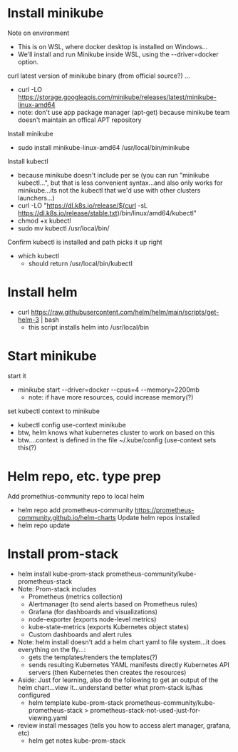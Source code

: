 # Install minikube
Note on environment
- This is on WSL, where docker desktop is installed on Windows...
- We'll install and run Minikube inside WSL, using the --driver=docker option.

curl latest version of minikube binary (from official source?) ...
- curl -LO https://storage.googleapis.com/minikube/releases/latest/minikube-linux-amd64
- note: don't use app package manager (apt-get) because minikube team doesn't maintain an offical APT repository

Install minikube
- sudo install minikube-linux-amd64 /usr/local/bin/minikube

Install kubectl
- because minikube doesn't include per se (you can run "minikube kubectl...", but that is less convenient syntax...and also only works for minikube...its not the kubectl that we'd use with other clusters launchers...)
- curl -LO "https://dl.k8s.io/release/$(curl -sL https://dl.k8s.io/release/stable.txt)/bin/linux/amd64/kubectl"
- chmod +x kubectl
- sudo mv kubectl /usr/local/bin/

Confirm kubectl is installed and path picks it up right
- which kubectl
  - should return /usr/local/bin/kubectl

# Install helm
- curl https://raw.githubusercontent.com/helm/helm/main/scripts/get-helm-3 | bash
  - this script installs helm into /usr/local/bin
# Start minikube
start it 
- minikube start --driver=docker --cpus=4 --memory=2200mb
  - note: if have more resources, could increase memory(?)

set kubectl context to minikube
- kubectl config use-context minikube
- btw, helm knows what kubernetes cluster to work on based on this
- btw....context is defined in the file ~/.kube/config (use-context sets this(?)

# Helm repo, etc. type prep
Add promethius-community repo to local helm
- helm repo add prometheus-community https://prometheus-community.github.io/helm-charts
Update helm repos installed
- helm repo update

# Install prom-stack
- helm install kube-prom-stack prometheus-community/kube-prometheus-stack
- Note: Prom-stack includes
  - Prometheus (metrics collection)
  - Alertmanager (to send alerts based on Prometheus rules)
  - Grafana (for dashboards and visualizations)
  - node-exporter (exports node-level metrics)
  - kube-state-metrics (exports Kubernetes object states)
  - Custom dashboards and alert rules
- Note: helm install doesn't add a helm chart yaml to file system...it does everything on the fly...:
  - gets the templates/renders the templates(?)
  - sends resulting Kubernetes YAML manifests directly Kubernetes API servers (then Kubernetes then creates the resources)
- Aside: Just for learning, also do the following to get an output of the helm chart...view it...understand better what prom-stack is/has configured
  - helm template kube-prom-stack prometheus-community/kube-prometheus-stack > prometheus-stack-not-used-just-for-viewing.yaml
- review install messages (tells you how to access alert manager, grafana, etc)
  - helm get notes kube-prom-stack